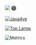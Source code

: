 ### ![](https://img.shields.io/badge/%E5%85%AC%E4%BC%97%E5%8F%B7-Java4ye-%2341b783) 😄


[![Java4ye](https://github-readme-stats-phi-gules.vercel.app/api?username=RyzeYang&show_icons=true&theme=vue-dark)](https://github.com/RyzeYang)

[![Top Langs](https://github-readme-stats-phi-gules.vercel.app/api/pin/?username=RyzeYang&repo=springboot-demo-4ye&show_icons=true&theme=vue-dark)](https://github.com/RyzeYang/springboot-demo-4ye)

![Metrics](https://metrics.lecoq.io/RyzeYang?template=classic&base.activity=0&base.community=0&base.repositories=0&isocalendar=1&introduction=1&isocalendar.duration=half-year&introduction.title=true&config.timezone=Asia%2FShanghai)

<!--
**RyzeYang/RyzeYang** is a ✨ _special_ ✨ repository because its `README.md` (this file) appears on your GitHub profile.

Here are some ideas to get you started:

- 🔭 I’m currently working on ...
- 🌱 I’m currently learning ...
- 👯 I’m looking to collaborate on ...
- 🤔 I’m looking for help with ...
- 💬 Ask me about ...
- 📫 How to reach me: ...
- 😄 Pronouns: ...
- ⚡ Fun fact: ...
-->
